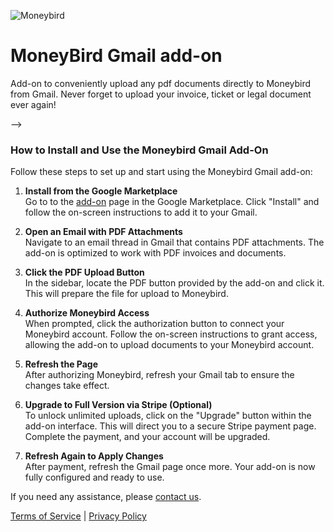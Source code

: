 ---
---

![Moneybird](/Artboard1.png)

# MoneyBird Gmail add-on

Add-on to conveniently upload any pdf documents directly
to Moneybird from Gmail. Never forget to upload your invoice,
ticket or legal document ever again!

<!-- {{< rawhtml >}} -->
<!---->
<!-- <!-- <button onclick="window.location.href = 'https://moneybird.com';">Get started</button> --> -->
<!---->
<!-- <a href="https://workspace.google.com/marketplace/app/moneybird_add-on" class="install-button">Install Add-On</a> -->
<!-- {{</rawhtml >}} -->

### How to Install and Use the Moneybird Gmail Add-On

Follow these steps to set up and start using the Moneybird Gmail add-on:

1. **Install from the Google Marketplace**  
   Go to to the [add-on](https://workspace.google.com/marketplace/) page in the Google Marketplace. Click "Install" and follow the on-screen instructions to add it to your Gmail.

2. **Open an Email with PDF Attachments**  
   Navigate to an email thread in Gmail that contains PDF attachments. The add-on is optimized to work with PDF invoices and documents.

3. **Click the PDF Upload Button**  
   In the sidebar, locate the PDF button provided by the add-on and click it. This will prepare the file for upload to Moneybird.

4. **Authorize Moneybird Access**  
   When prompted, click the authorization button to connect your Moneybird account. Follow the on-screen instructions to grant access, allowing the add-on to upload documents to your Moneybird account.

5. **Refresh the Page**  
   After authorizing Moneybird, refresh your Gmail tab to ensure the changes take effect.

6. **Upgrade to Full Version via Stripe (Optional)**  
   To unlock unlimited uploads, click on the "Upgrade" button within the add-on interface. This will direct you to a secure Stripe payment page. Complete the payment, and your account will be upgraded.

7. **Refresh Again to Apply Changes**  
   After payment, refresh the Gmail page once more. Your add-on is now fully configured and ready to use.

If you need any assistance, please [contact us](/contact/).

[Terms of Service](/terms/) | [Privacy Policy](/privacy/)
